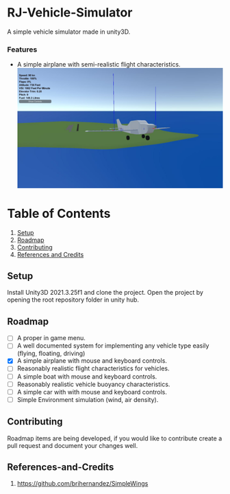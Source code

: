 # RJ-Vehicle-Simulator
 A simple vehicle simulator made in unity3D.

### Features
- A simple airplane with semi-realistic flight characteristics.
![Flying screenshot](screenshot1.JPG)


# Table of Contents
1. [Setup](#Setup)
2. [Roadmap](#Roadmap)
3. [Contributing](#Contributing)
4. [References and Credits](#References-and-Credits)


## Setup
Install Unity3D 2021.3.25f1 and clone the project. Open the project by opening the root repository folder in unity hub.

## Roadmap
- [ ] A proper in game menu.
- [ ] A well documented system for implementing any vehicle type easily (flying, floating, driving)
- [x] A simple airplane with mouse and keyboard controls.
- [ ] Reasonably realistic flight characteristics for vehicles.
- [ ] A simple boat with mouse and keyboard controls.
- [ ] Reasonably realistic vehicle buoyancy characteristics.
- [ ] A simple car with with mouse and keyboard controls.
- [ ] Simple Environment simulation (wind, air density).

## Contributing
Roadmap items are being developed, if you would like to contribute create a pull request and document your changes well.

## References-and-Credits
1. https://github.com/brihernandez/SimpleWings